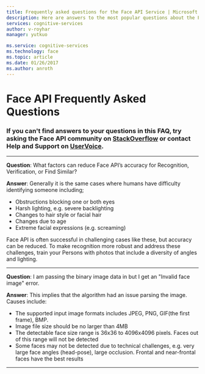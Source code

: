 ```yaml
---
title: Frequently asked questions for the Face API Service | Microsoft Docs
description: Here are answers to the most popular questions about the Face API Service.
services: cognitive-services
author: v-royhar
manager: yutkuo

ms.service: cognitive-services
ms.technology: face
ms.topic: article
ms.date: 01/26/2017
ms.author: anroth
---
```


# Face API Frequently Asked Questions
### If you can't find answers to your questions in this FAQ, try asking the Face API community on [StackOverflow](https://stackoverflow.com/questions/tagged/project-oxford+or+microsoft-cognitive) or contact Help and Support on [UserVoice](https://cognitive.uservoice.com/).

-----
**Question**: What factors can reduce Face API’s accuracy for Recognition, Verification, or Find Similar?

**Answer**: Generally it is the same cases where humans have difficulty identifying someone including;
* Obstructions blocking one or both eyes
* Harsh lighting, e.g. severe backlighting
* Changes to hair style or facial hair
* Changes due to age
* Extreme facial expressions (e.g. screaming)

Face API is often successful in challenging cases like these, but accuracy can be reduced. To make recognition more robust and address these challenges, train your Persons with photos that include a diversity of angles and lighting.

-----
**Question**:  I am passing the binary image data in but I get an "Invalid face image" error.

**Answer**:  This implies that the algorithm had an issue parsing the image. Causes include:
* The supported input image formats includes JPEG, PNG, GIF(the first frame), BMP.
* Image file size should be no larger than 4MB
* The detectable face size range is 36x36 to 4096x4096 pixels. Faces out of this range will not be detected
* Some faces may not be detected due to technical challenges, e.g. very large face angles (head-pose), large occlusion. Frontal and near-frontal faces have the best results

-----
